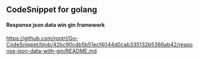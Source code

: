 ## CodeSnippet for golang

#### Response json data win gin framework

https://github.com/rootrl/Go-CodeSnippet/blob/42bc90cdb5b51ecf4044d0cab335132b5366ab42/response-json-data-with-gin/README.md


